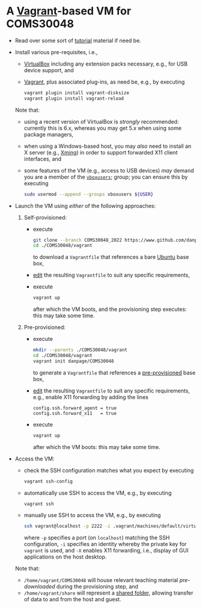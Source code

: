 # A [Vagrant](https://www.vagrantup.com)-based VM for COMS30048

<!--- -------------------------------------------------------------------- --->

- Read over some sort of
  [tutorial](https://www.google.com/search?q=vagrant+tutorial)
  material if need be.

- Install various pre-requisites, i.e.,

  - [VirtualBox](https://www.virtualbox.org)
    including any extension packs necessary, e.g., for USB device support,
    and
  - [Vagrant](https://www.vagrantup.com),
    plus associated plug-ins, as need be, e.g., by executing

    ```sh
    vagrant plugin install vagrant-disksize
    vagrant plugin install vagrant-reload
    ```

  Note that:

  - using a recent version of VirtualBox is *strongly* recommended:
    currently this is 6.x, whereas you may get 5.x when using some
    package managers,
  - when using a Windows-based host, you may *also* need to install
    an X server 
    (e.g., [Xming](https://freedesktop.org/wiki/Xming))
    in order to support forwarded X11 client interfaces,
    and
  - some features of the VM
    (e.g., access to USB devices)
    *may* demand you are a member of the
    [`vboxusers`](https://www.virtualbox.org/manual/ch02.html#install-linux-vboxusers);
    group; you can ensure this by executing

    ```sh
    sudo usermod --append --groups vboxusers ${USER}
    ```

- Launch the VM using *either* of the following approaches:

  1. Self-provisioned:

     - execute

       ```sh
       git clone --branch COMS30048_2022 https://www.github.com/danpage/COMS30048.git ./COMS30048
       cd ./COMS30048/vagrant
       ```

       to 
       download
       a `Vagrantfile` 
       that references a
       bare [Ubuntu](https://app.vagrantup.com/ubuntu/boxes/bionic64)
       base box,

     - [edit](https://www.vagrantup.com/docs/vagrantfile) 
       the resulting `Vagrantfile` to suit any specific requirements,

     - execute 

       ```sh
       vagrant up
       ```

       after which the VM boots, and the provisioning step executes:
       this may take some time.

  2. Pre-provisioned:

     - execute

       ```sh
       mkdir --parents ./COMS30048/vagrant
       cd ./COMS30048/vagrant
       vagrant init danpage/COMS30048
       ```

       to 
       generate
       a `Vagrantfile`
       that references a
       [pre-provisioned](https://app.vagrantup.com/danpage/boxes/COMS30048)
       base box,

     - [edit](https://www.vagrantup.com/docs/vagrantfile) 
       the resulting `Vagrantfile` to suit any specific requirements,
       e.g., enable X11 forwarding by adding the lines

       ```
       config.ssh.forward_agent = true
       config.ssh.forward_x11   = true
       ```

     - execute

       ```sh
       vagrant up
       ```

       after which the VM boots:
       this may take some time.

- Access the VM:

  - check the SSH configuration matches what you expect
    by executing

    ```sh
    vagrant ssh-config
    ```

  - automatically
    use SSH to access the VM, e.g.,
    by executing

    ```sh
    vagrant ssh
    ```

  - manually
    use SSH to access the VM, e.g.,
    by executing

    ```sh
    ssh vagrant@localhost -p 2222 -i .vagrant/machines/default/virtualbox/private_key -X
    ```

    where 
    `-p` specifies a port (on `localhost`) matching the SSH configuration,
    `-i` specifies an identity whereby the private key for `vagrant` is used, and
    `-X` enables X11 forwarding, i.e., display of GUI applications on the host desktop.

  Note that:

  - `/home/vagrant/COMS30048`
    will house
    relevant teaching material *pre-downloaded* during the provisioning step,
    and
  - `/home/vagrant/share`
    will represent
    a 
    [shared folder](https://www.virtualbox.org/manual/ch04.html#sharedfolders), 
    allowing transfer of data to and from the host and guest.

<!--- -------------------------------------------------------------------- --->
